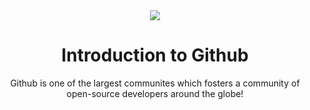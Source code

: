 <div align="center">
  <img src="https://github.com/user-attachments/assets/a95b8067-e416-4b7f-93e3-5bf4e8fedb25">
  <h1>Introduction to Github</h1>
  <p>Github is one of the largest communites which fosters a community of open-source developers around the globe!</p>
</div>
